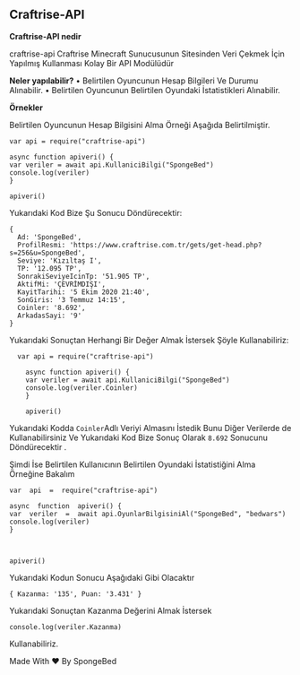 ## **Craftrise-API**

**Craftrise-API nedir**

craftrise-api Craftrise Minecraft Sunucusunun Sitesinden Veri Çekmek İçin Yapılmış Kullanması Kolay Bir API Modülüdür


**Neler yapılabilir?**
• Belirtilen Oyuncunun Hesap Bilgileri Ve Durumu Alınabilir.
• Belirtilen Oyuncunun Belirtilen Oyundaki İstatistikleri Alınabilir.

**Örnekler**

Belirtilen Oyuncunun Hesap Bilgisini Alma Örneği Aşağıda Belirtilmiştir.

    var api = require("craftrise-api")
    
    async function apiveri() {
    var veriler = await api.KullaniciBilgi("SpongeBed")
    console.log(veriler)
    }
    
    apiveri()

Yukarıdaki Kod Bize Şu Sonucu Döndürecektir:

    {
      Ad: 'SpongeBed',
      ProfilResmi: 'https://www.craftrise.com.tr/gets/get-head.php?s=256&u=SpongeBed',
      Seviye: 'Kızıltaş I',
      TP: '12.095 TP',
      SonrakiSeviyeIcinTp: '51.905 TP',
      AktifMi: 'ÇEVRİMDIŞI',
      KayitTarihi: '5 Ekim 2020 21:40',
      SonGiris: '3 Temmuz 14:15',
      Coinler: '8.692',
      ArkadasSayi: '9'
    }
Yukarıdaki Sonuçtan Herhangi Bir Değer Almak İstersek Şöyle Kullanabiliriz:
 

      var api = require("craftrise-api")
        
        async function apiveri() {
        var veriler = await api.KullaniciBilgi("SpongeBed")
        console.log(veriler.Coinler)
        }
        
        apiveri()
    

Yukarıdaki Kodda `Coinler`Adlı Veriyi Almasını İstedik Bunu Diğer Verilerde de Kullanabilirsiniz Ve Yukarıdaki Kod Bize Sonuç Olarak `8.692` Sonucunu Döndürecektir .


  Şimdi İse Belirtilen Kullanıcının Belirtilen Oyundaki İstatistiğini Alma Örneğine Bakalım

    var  api  =  require("craftrise-api")
    
    async  function  apiveri() {
    var  veriler  =  await api.OyunlarBilgisiniAl("SpongeBed", "bedwars")
    console.log(veriler)
    }
    
      
    
    apiveri()


Yukarıdaki Kodun Sonucu Aşağıdaki Gibi Olacaktır


    { Kazanma: '135', Puan: '3.431' }

Yukarıdaki Sonuçtan Kazanma Değerini Almak İstersek 

    console.log(veriler.Kazanma)
Kullanabiliriz.


Made With ❤ By SpongeBed
  
  

